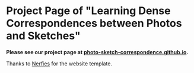 # Project Page of "Learning Dense Correspondences between Photos and Sketches"
**Please see our project page at
[photo-sketch-correspondence.github.io](https://photo-sketch-correspondence.github.io/).**

Thanks to [Nerfies](https://github.com/nerfies/nerfies.github.io) for the website template.
